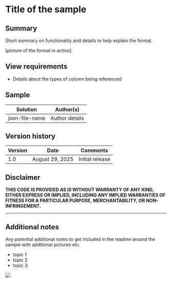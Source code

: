 # Title of the sample

## Summary
Short summary on functionality and details to help explain the format.

[picture of the format in action]

## View requirements
- Details about the types of column being referenced

## Sample

Solution|Author(s)
--------|---------
json-file-name | Author details

## Version history

Version|Date|Comments
-------|----|--------
1.0|August 29, 2025|Initial release

## Disclaimer
**THIS CODE IS PROVIDED *AS IS* WITHOUT WARRANTY OF ANY KIND, EITHER EXPRESS OR IMPLIED, INCLUDING ANY IMPLIED WARRANTIES OF FITNESS FOR A PARTICULAR PURPOSE, MERCHANTABILITY, OR NON-INFRINGEMENT.**

---

## Additional notes
Any potential additional notes to get included in the readme around the sample with additional pictures etc.

- topic 1
- topic 2
- topic 3

<img src="https://pnptelemetry.azurewebsites.net/list-formatting/view-samples/readme-template" />